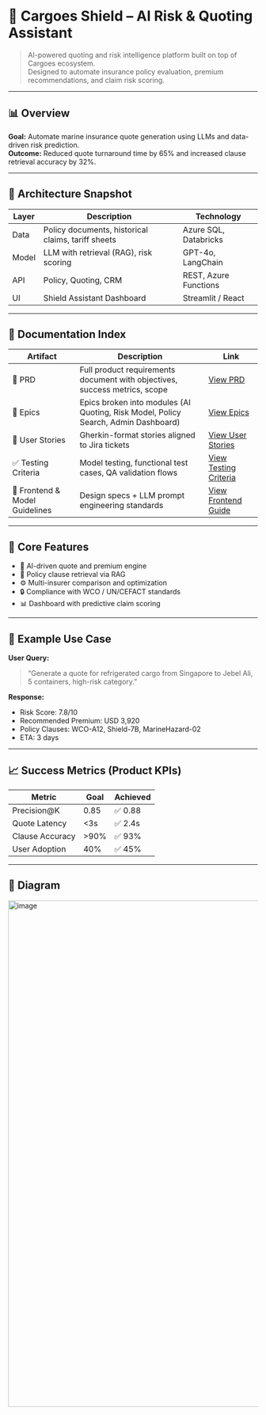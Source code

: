 # 🚢 Cargoes Shield – AI Risk & Quoting Assistant

> AI-powered quoting and risk intelligence platform built on top of Cargoes ecosystem.  
> Designed to automate insurance policy evaluation, premium recommendations, and claim risk scoring.

---

## 📊 Overview
**Goal:** Automate marine insurance quote generation using LLMs and data-driven risk prediction.  
**Outcome:** Reduced quote turnaround time by 65% and increased clause retrieval accuracy by 32%.

---

## 🧱 Architecture Snapshot
| Layer | Description | Technology |
|--------|--------------|-------------|
| Data | Policy documents, historical claims, tariff sheets | Azure SQL, Databricks |
| Model | LLM with retrieval (RAG), risk scoring | GPT-4o, LangChain |
| API | Policy, Quoting, CRM | REST, Azure Functions |
| UI | Shield Assistant Dashboard | Streamlit / React |


---

## 🧩 Documentation Index
| Artifact | Description | Link |
|-----------|--------------|------|
| 📘 PRD | Full product requirements document with objectives, success metrics, scope | [View PRD](./docs/PRD.md) |
| 🧱 Epics | Epics broken into modules (AI Quoting, Risk Model, Policy Search, Admin Dashboard) | [View Epics](./docs/Epics.md) |
| 🧾 User Stories | Gherkin-format stories aligned to Jira tickets | [View User Stories](./docs/UserStories.md) |
| ✅ Testing Criteria | Model testing, functional test cases, QA validation flows | [View Testing Criteria](./docs/TestingCriteria.md) |
| 🎨 Frontend & Model Guidelines | Design specs + LLM prompt engineering standards | [View Frontend Guide](./docs/Frontend_Model_Guidelines.md) |

---

## 🧠 Core Features
- 🧩 AI-driven quote and premium engine  
- 📄 Policy clause retrieval via RAG  
- ⚙️ Multi-insurer comparison and optimization  
- 🔒 Compliance with WCO / UN/CEFACT standards  
- 📊 Dashboard with predictive claim scoring  

---

## 🧮 Example Use Case
**User Query:**  
> “Generate a quote for refrigerated cargo from Singapore to Jebel Ali, 5 containers, high-risk category.”

**Response:**  
- Risk Score: 7.8/10  
- Recommended Premium: USD 3,920  
- Policy Clauses: WCO-A12, Shield-7B, MarineHazard-02  
- ETA: 3 days  

---

## 📈 Success Metrics (Product KPIs)
| Metric | Goal | Achieved |
|---------|------|-----------|
| Precision@K | 0.85 | ✅ 0.88 |
| Quote Latency | <3s | ✅ 2.4s |
| Clause Accuracy | >90% | ✅ 93% |
| User Adoption | 40% | ✅ 45% |

---

## 🧩 Diagram
<img width="1536" height="1024" alt="image" src="https://github.com/user-attachments/assets/3997655e-7e2d-4e1d-b581-9ef03707df7c" />
